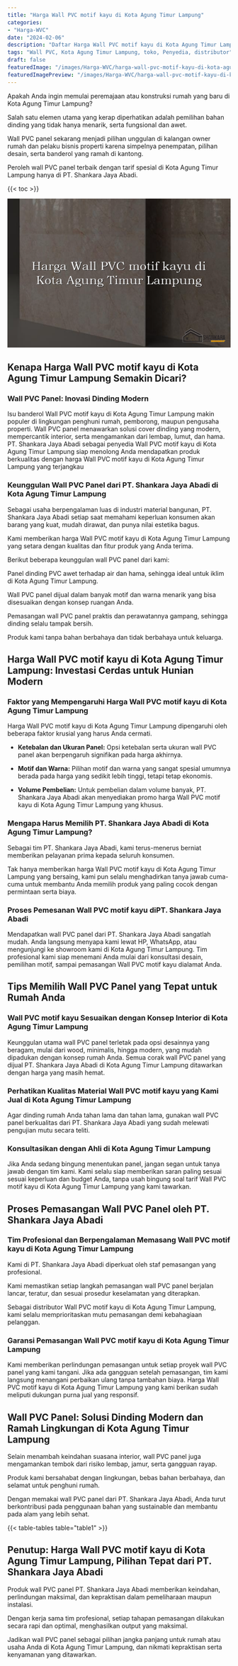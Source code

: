 ```yaml
---
title: "Harga Wall PVC motif kayu di Kota Agung Timur Lampung"
categories:
- "Harga-WVC"
date: "2024-02-06"
description: "Daftar Harga Wall PVC motif kayu di Kota Agung Timur Lampung bagi rumah, perkantoran, dan gerai. Produk berkualitas, beragam motif, warna elegan, dengan servis pemasangan oleh tenaga ahli berpengalaman serta kepastian resmi!|Servis distribusi Wall PVC motif kayu di Kota Agung Timur Lampung untuk kebutuhan hunian, office, maupun ritel, beserta material terbaik dan pemasangan oleh tenaga ahli ahli serta kepastian resmi.|Alternatif Wall PVC motif kayu di Kota Agung Timur Lampung yang terbukti untuk tempat tinggal, kantor, serta gerai, bersama material berkualitas dan pemasangan dikerjakan oleh tim berpengalaman serta jaminan resmi.|Penjualan Wall PVC motif kayu di Kota Agung Timur Lampung untuk tempat tinggal, office, dan toko, dengan produk terbaik dan pemasangan oleh tenaga ahli berpengalaman, dilengkapi dengan jaminan resmi.}"
tags: "Wall PVC, Kota Agung Timur Lampung, toko, Penyedia, distributor"
draft: false
featuredImage: "/images/Harga-WVC/harga-wall-pvc-motif-kayu-di-kota-agung-timur-lampung.png"
featuredImagePreview: "/images/Harga-WVC/harga-wall-pvc-motif-kayu-di-kota-agung-timur-lampung.png"
---
```


Apakah Anda ingin memulai peremajaan atau konstruksi rumah yang baru di Kota Agung Timur Lampung?

Salah satu elemen utama yang kerap diperhatikan adalah pemilihan bahan dinding yang tidak hanya menarik, serta fungsional dan awet.

Wall PVC panel sekarang menjadi pilihan unggulan di kalangan owner rumah dan pelaku bisnis properti karena simpelnya penempatan, pilihan desain, serta banderol yang ramah di kantong.

Peroleh wall PVC panel terbaik dengan tarif spesial di Kota Agung Timur Lampung hanya di PT. Shankara Jaya Abadi.

{{< toc >}}

![Harga Wall PVC motif kayu di Kota Agung Timur Lampung](/images/Harga-WVC/Harga-Wall-PVC-motif-kayu-di-Kota-Agung-Timur-Lampung.png)


## Kenapa Harga Wall PVC motif kayu di Kota Agung Timur Lampung Semakin Dicari?

### Wall PVC Panel: Inovasi Dinding Modern

Isu banderol Wall PVC motif kayu di Kota Agung Timur Lampung makin populer di lingkungan penghuni rumah, pemborong, maupun pengusaha properti. Wall PVC panel menawarkan solusi cover dinding yang modern, mempercantik interior, serta mengamankan dari lembap, lumut, dan hama. PT. Shankara Jaya Abadi sebagai penyedia Wall PVC motif kayu di Kota Agung Timur Lampung siap menolong Anda mendapatkan produk berkualitas dengan harga Wall PVC motif kayu di Kota Agung Timur Lampung yang terjangkau

### Keunggulan Wall PVC Panel dari PT. Shankara Jaya Abadi di Kota Agung Timur Lampung

Sebagai usaha berpengalaman luas di industri material bangunan, PT. Shankara Jaya Abadi setiap saat memahami keperluan konsumen akan barang yang kuat, mudah dirawat, dan punya nilai estetika bagus.

Kami memberikan harga Wall PVC motif kayu di Kota Agung Timur Lampung yang setara dengan kualitas dan fitur produk yang Anda terima.

Berikut beberapa keunggulan wall PVC panel dari kami:

Panel dinding PVC awet terhadap air dan hama, sehingga ideal untuk iklim di Kota Agung Timur Lampung.

Wall PVC panel dijual dalam banyak motif dan warna menarik yang bisa disesuaikan dengan konsep ruangan Anda.

Pemasangan wall PVC panel praktis dan perawatannya gampang, sehingga dinding selalu tampak bersih.

Produk kami tanpa bahan berbahaya dan tidak berbahaya untuk keluarga.

## Harga Wall PVC motif kayu di Kota Agung Timur Lampung: Investasi Cerdas untuk Hunian Modern

### Faktor yang Mempengaruhi Harga Wall PVC motif kayu di Kota Agung Timur Lampung

Harga Wall PVC motif kayu di Kota Agung Timur Lampung dipengaruhi oleh beberapa faktor krusial yang harus Anda cermati.

- **Ketebalan dan Ukuran Panel:** Opsi ketebalan serta ukuran wall PVC panel akan berpengaruh signifikan pada harga akhirnya.

- **Motif dan Warna:** Pilihan motif dan warna yang sangat spesial umumnya berada pada harga yang sedikit lebih tinggi, tetapi tetap ekonomis.

- **Volume Pembelian:** Untuk pembelian dalam volume banyak, PT. Shankara Jaya Abadi akan menyediakan promo harga Wall PVC motif kayu di Kota Agung Timur Lampung yang khusus.

### Mengapa Harus Memilih PT. Shankara Jaya Abadi di Kota Agung Timur Lampung?

Sebagai tim PT. Shankara Jaya Abadi, kami terus-menerus berniat memberikan pelayanan prima kepada seluruh konsumen.

Tak hanya memberikan harga Wall PVC motif kayu di Kota Agung Timur Lampung yang bersaing, kami pun selalu menghadirkan tanya jawab cuma-cuma untuk membantu Anda memilih produk yang paling cocok dengan permintaan serta biaya.

### Proses Pemesanan Wall PVC motif kayu diPT. Shankara Jaya Abadi

Mendapatkan wall PVC panel dari PT. Shankara Jaya Abadi sangatlah mudah. Anda langsung menyapa kami lewat HP, WhatsApp, atau mengunjungi ke showroom kami di Kota Agung Timur Lampung. Tim profesional kami siap menemani Anda mulai dari konsultasi desain, pemilihan motif, sampai pemasangan Wall PVC motif kayu dialamat Anda.

## Tips Memilih Wall PVC Panel yang Tepat untuk Rumah Anda

### Wall PVC motif kayu Sesuaikan dengan Konsep Interior di Kota Agung Timur Lampung

Keunggulan utama wall PVC panel terletak pada opsi desainnya yang beragam, mulai dari wood, minimalis, hingga modern, yang mudah dipadukan dengan konsep rumah Anda. Semua corak wall PVC panel yang dijual PT. Shankara Jaya Abadi di Kota Agung Timur Lampung ditawarkan dengan harga yang masih hemat.

### Perhatikan Kualitas Material Wall PVC motif kayu yang Kami Jual di Kota Agung Timur Lampung

Agar dinding rumah Anda tahan lama dan tahan lama, gunakan wall PVC panel berkualitas dari PT. Shankara Jaya Abadi yang sudah melewati pengujian mutu secara teliti.

### Konsultasikan dengan Ahli di Kota Agung Timur Lampung

Jika Anda sedang bingung menentukan panel, jangan segan untuk tanya jawab dengan tim kami. Kami selalu siap memberikan saran paling sesuai sesuai keperluan dan budget Anda, tanpa usah bingung soal tarif Wall PVC motif kayu di Kota Agung Timur Lampung yang kami tawarkan.

## Proses Pemasangan Wall PVC Panel oleh PT. Shankara Jaya Abadi

### Tim Profesional dan Berpengalaman Memasang Wall PVC motif kayu di Kota Agung Timur Lampung

Kami di PT. Shankara Jaya Abadi diperkuat oleh staf pemasangan yang profesional.

Kami memastikan setiap langkah pemasangan wall PVC panel berjalan lancar, teratur, dan sesuai prosedur keselamatan yang diterapkan.

Sebagai distributor Wall PVC motif kayu di Kota Agung Timur Lampung, kami selalu memprioritaskan mutu pemasangan demi kebahagiaan pelanggan.

### Garansi Pemasangan Wall PVC motif kayu di Kota Agung Timur Lampung

Kami memberikan perlindungan pemasangan untuk setiap proyek wall PVC panel yang kami tangani. Jika ada gangguan setelah pemasangan, tim kami langsung menangani perbaikan ulang tanpa tambahan biaya. Harga Wall PVC motif kayu di Kota Agung Timur Lampung yang kami berikan sudah meliputi dukungan purna jual yang responsif.

## Wall PVC Panel: Solusi Dinding Modern dan Ramah Lingkungan di Kota Agung Timur Lampung

Selain menambah keindahan suasana interior, wall PVC panel juga mengamankan tembok dari risiko lembap, jamur, serta gangguan rayap.

Produk kami bersahabat dengan lingkungan, bebas bahan berbahaya, dan selamat untuk penghuni rumah.

Dengan memakai wall PVC panel dari PT. Shankara Jaya Abadi, Anda turut berkontribusi pada penggunaan bahan yang sustainable dan membantu pada alam yang lebih sehat.

{{< table-tables table="table1" >}}

## Penutup: Harga Wall PVC motif kayu di Kota Agung Timur Lampung, Pilihan Tepat dari PT. Shankara Jaya Abadi

Produk wall PVC panel PT. Shankara Jaya Abadi memberikan keindahan, perlindungan maksimal, dan kepraktisan dalam pemeliharaan maupun instalasi.

Dengan kerja sama tim profesional, setiap tahapan pemasangan dilakukan secara rapi dan optimal, menghasilkan output yang maksimal.

Jadikan wall PVC panel sebagai pilihan jangka panjang untuk rumah atau usaha Anda di Kota Agung Timur Lampung, dan nikmati kepraktisan serta kenyamanan yang ditawarkan.

